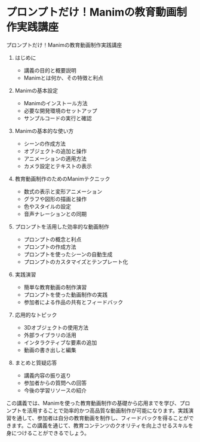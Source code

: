 # プロンプトだけ！Manimの教育動画制作実践講座

プロンプトだけ！Manimの教育動画制作実践講座

1. はじめに
   - 講義の目的と概要説明
   - Manimとは何か、その特徴と利点

2. Manimの基本設定
   - Manimのインストール方法
   - 必要な開発環境のセットアップ
   - サンプルコードの実行と確認

3. Manimの基本的な使い方
   - シーンの作成方法
   - オブジェクトの追加と操作
   - アニメーションの適用方法
   - カメラ設定とテキストの表示

4. 教育動画制作のためのManimテクニック
   - 数式の表示と変形アニメーション
   - グラフや図形の描画と操作
   - 色やスタイルの設定
   - 音声ナレーションとの同期

5. プロンプトを活用した効率的な動画制作
   - プロンプトの概念と利点
   - プロンプトの作成方法
   - プロンプトを使ったシーンの自動生成
   - プロンプトのカスタマイズとテンプレート化

6. 実践演習
   - 簡単な教育動画の制作演習
   - プロンプトを使った動画制作の実践
   - 参加者による作品の共有とフィードバック

7. 応用的なトピック
   - 3Dオブジェクトの使用方法
   - 外部ライブラリの活用
   - インタラクティブな要素の追加
   - 動画の書き出しと編集

8. まとめと質疑応答
   - 講義内容の振り返り
   - 参加者からの質問への回答
   - 今後の学習リソースの紹介

この講義では、Manimを使った教育動画制作の基礎から応用までを学び、プロンプトを活用することで効率的かつ高品質な動画制作が可能になります。実践演習を通して、参加者は自分の教育動画を制作し、フィードバックを得ることができます。この講義を通じて、教育コンテンツのクオリティを向上させるスキルを身につけることができるでしょう。